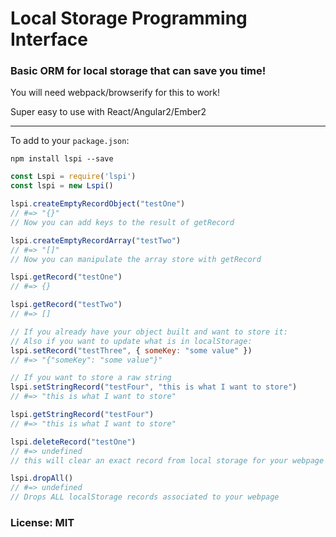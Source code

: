 
# Local Storage Programming Interface

### Basic ORM for local storage that can save you time!

You will need webpack/browserify for this to work!

Super easy to use with React/Angular2/Ember2

***

To add to your `package.json`:

`npm install lspi --save`

```javascript
const Lspi = require('lspi')
const lspi = new Lspi()

lspi.createEmptyRecordObject("testOne")
// #=> "{}"
// Now you can add keys to the result of getRecord

lspi.createEmptyRecordArray("testTwo")
// #=> "[]"
// Now you can manipulate the array store with getRecord

lspi.getRecord("testOne")
// #=> {}

lspi.getRecord("testTwo")
// #=> []

// If you already have your object built and want to store it:
// Also if you want to update what is in localStorage:
lspi.setRecord("testThree", { someKey: "some value" })
// #=> "{"someKey": "some value"}"

// If you want to store a raw string
lspi.setStringRecord("testFour", "this is what I want to store")
// #=> "this is what I want to store"

lspi.getStringRecord("testFour")
// #=> "this is what I want to store"

lspi.deleteRecord("testOne")
// #=> undefined
// this will clear an exact record from local storage for your webpage

lspi.dropAll() 
// #=> undefined
// Drops ALL localStorage records associated to your webpage
```

### License: MIT